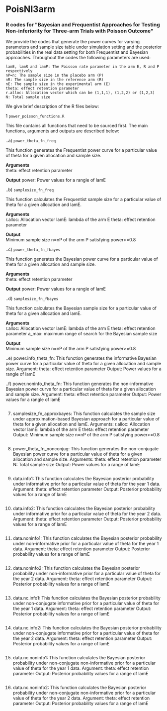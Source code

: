 # PoisNI3arm
### R codes for "Bayesian and Frequentist Approaches for Testing Non-inferiority for Three-arm Trials with Poisson Outcome"

We provide the codes that generate the power curves for varying parameters and sample size table under simulation setting and the posterior probabilities in the real data setting for both Frequentist and Bayesian approaches. Throughout the codes the following parameters are used:

```
lamE, lamR and lamP: The Poisson rate parameter in the arm E, R and P respectively
nP=n: The sample size in the placebo arm (P)
nR: The sample size in the reference arm (R)
nE: The sample size in the experimental arm (E)
theta: effect retention parameter
r.alloc: Allocation vector which can be (1,1,1), (1,2,2) or (1,2,3)
N: Total sample size
```

We give brief description of the R files below:


1 `power_poisson_functions.R` 

This file contains all functions that need to be sourced first. The main functions, arguments and outputs are described below:


..a) `power_theta_fn_freq`

This function generates the Frequentist power curve for a particular value of theta for a given allocation and sample size.

**Arguments**   
theta: effect retention parameter

**Output** 
power: Power values for a rangle of lamE


..b) `samplesize_fn_freq`

This function calculates the Frequentist sample size for a particular value of theta for a given allocation and lamE.

**Arguments**  
r.alloc: Allocation vector
lamE: lambda of the arm E
theta: effect retention parameter

**Output**  
Minimum sample size n=nP of the arm P satisfying power>=0.8


..c) `power_theta_fn_fbayes`

This function generates the Bayesian power curve for a particular value of theta for a given allocation and sample size.

**Arguments**  
theta: effect retention parameter

**Output** 
power: Power values for a rangle of lamE


..d) `samplesize_fn_fbayes`

This function calculates the Bayesian sample size for a particular value of theta for a given allocation and lamE.

**Arguments**  
r.alloc: Allocation vector
lamE: lambda of the arm E
theta: effect retention parameter
a_max: maximum range of search for the Bayesian sample size

**Output**  
Minimum sample size n=nP of the arm P satisfying power>=0.8


..e) power.info_theta_fn: This function generates the informative Bayesian power curve for a particular value of theta for a given allocation and sample size.
Argument: theta: effect retention parameter
Output: Power values for a rangle of lamE


..f) power.noninfo_theta_fn: This function generates the non-informative Bayesian power curve for a particular value of theta for a given allocation and sample size.
Argument: theta: effect retention parameter
Output: Power values for a rangle of lamE
```

```
7. samplesize_fn_approxbayes: This function calculates the sample size under approximation-based Bayesian approach for a particular value of theta for a given allocation and lamE.
Arguments: 
r.alloc: Allocation vector
lamE: lambda of the arm E
theta: effect retention parameter
Output: Minimum sample size n=nP of the arm P satisfying power>=0.8
```

```
8. power_theta_fn_nonconjug: This function generates the non-conjugate Bayesian power curve for a particular value of theta for a given allocation and sample size.
Arguments: 
theta: effect retention parameter
N: Total sample size
Output: Power values for a range of lamE
```

```
9. data.info1: This function calculates the Bayesian posterior probability under informative prior for a particular value of theta for the year 1 data.
Argument: theta: effect retention parameter
Output: Posterior probability values for a range of lamE
```

```
10. data.info2: This function calculates the Bayesian posterior probability under informative prior for a particular value of theta for the year 2 data.
Argument: theta: effect retention parameter
Output: Posterior probability values for a range of lamE
```

```
11. data.noninfo1: This function calculates the Bayesian posterior probability under non-informative prior for a particular value of theta for the year 1 data.
Argument: theta: effect retention parameter
Output: Posterior probability values for a range of lamE
```

```
12. data.noninfo2: This function calculates the Bayesian posterior probability under non-informative prior for a particular value of theta for the year 2 data.
Argument: theta: effect retention parameter
Output: Posterior probability values for a range of lamE
```

```
13. data.nc.info1: This function calculates the Bayesian posterior probability under non-conjugate informative prior for a particular value of theta for the year 1 data.
Argument: theta: effect retention parameter
Output: Posterior probability values for a range of lamE
```

```
14. data.nc.info2: This function calculates the Bayesian posterior probability under non-conjugate informative prior for a particular value of theta for the year 2 data.
Argument: theta: effect retention parameter
Output: Posterior probability values for a range of lamE
```

```
15. data.nc.noninfo1: This function calculates the Bayesian posterior probability under non-conjugate non-informative prior for a particular value of theta for the year 1 data.
Argument: theta: effect retention parameter
Output: Posterior probability values for a range of lamE
```

```
16. data.nc.noninfo2: This function calculates the Bayesian posterior probability under non-conjugate non-informative prior for a particular value of theta for the year 2 data.
Argument: theta: effect retention parameter
Output: Posterior probability values for a range of lamE
```



